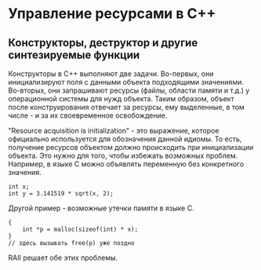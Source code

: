# Управление ресурсами в С++
## Конструкторы, деструктор и другие синтезируемые функции
Конструкторы в C++ выполняют две задачи. Во-первых, они инициализируют поля с данными объекта подходящими значениями. Во-вторых, они запрашивают ресурсы (файлы, области памяти и т.д.) у операционной системы для нужд объекта. Таким образом, объект после конструирования отвечает за ресурсы, ему выделенные, в том числе - и за их своевременное освобождение. 

"Resource acquisition is initialization" - это выражение, которое официально используется для обозначения данной идиомы. То есть, получение ресурсов объектом должно происходить при инициализации объекта. Это нужно для того, чтобы избежать возможных проблем. Например, в языке С можно объявлять переменную без конкретного значения.
    
    int x;
    int y = 3.141519 * sqrt(x, 2);
Другой пример - возможные утечки памяти в языке С.
    
    {
        int *p = malloc(sizeof(int) * x);
    }
    // здесь вызывать free(p) уже поздно
RAII решает обе этих проблемы.
